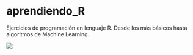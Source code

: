 # aprendiendo_R
Ejercicios de programación en lenguaje R. Desde los más básicos hasta algoritmos de Machine Learning.

![](https://www.r-project.org/logo/Rlogo.png)
